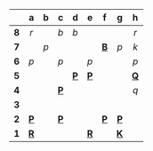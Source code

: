|     |  a  |  b  |  c  |  d  |  e  |  f  |  g  |  h  |
|:---:|:---:|:---:|:---:|:---:|:---:|:---:|:---:|:---:|
|  **8**  |  _r_  |     |  _b_  |  _b_  |     |     |     |  _r_  |
|  **7**  |     |  _p_  |     |     |     |  [**B**](http://localhost:8080/api/chess/select?square=f7)  |  _p_  |  _k_  |
|  **6**  |  _p_  |     |  _p_  |     |  _p_  |     |     |  _p_  |
|  **5**  |     |     |     |  [**P**](http://localhost:8080/api/chess/select?square=d5)  |  [**P**](https://github.com/grim-kalman)  |     |     |  [**Q**](http://localhost:8080/api/chess/select?square=h5)  |
|  **4**  |     |     |  [**P**](http://localhost:8080/api/chess/select?square=c4)  |     |     |     |     |  _q_  |
|  **3**  |     |     |     |     |     |     |     |     |
|  **2**  |  [**P**](http://localhost:8080/api/chess/select?square=a2)  |     |  [**P**](http://localhost:8080/api/chess/select?square=c2)  |     |     |  [**P**](http://localhost:8080/api/chess/select?square=f2)  |  [**P**](http://localhost:8080/api/chess/select?square=g2)  |     |
|  **1**  |  [**R**](http://localhost:8080/api/chess/select?square=a1)  |     |     |     |  [**R**](http://localhost:8080/api/chess/select?square=e1)  |     |  [**K**](http://localhost:8080/api/chess/select?square=g1)  |     |
